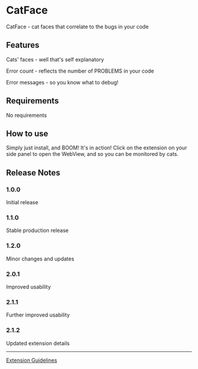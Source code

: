 # CatFace

CatFace - cat faces that correlate to the bugs in your code

## Features

Cats' faces - well that's self explanatory

Error count - reflects the number of PROBLEMS in your code

Error messages - so you know what to debug!

## Requirements

No requirements

## How to use

Simply just install, and BOOM! It's in action! Click on the extension on your side panel to open the WebView, and so you can be monitored by cats.


## Release Notes

### 1.0.0

Initial release

### 1.1.0
Stable production release

### 1.2.0
Minor changes and updates

### 2.0.1
Improved usability

### 2.1.1
Further improved usability

### 2.1.2
Updated extension details

--------------------------------------------------------------------------------------------

[Extension Guidelines](https://code.visualstudio.com/api/references/extension-guidelines)